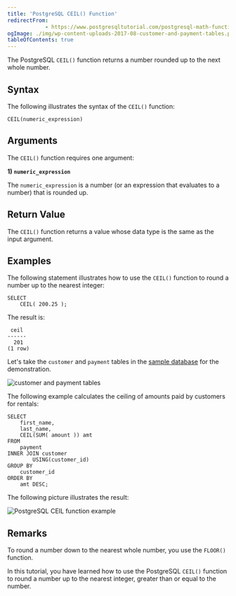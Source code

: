 ```yaml
---
title: 'PostgreSQL CEIL() Function'
redirectFrom: 
            - https://www.postgresqltutorial.com/postgresql-math-functions/postgresql-ceil/
ogImage: ./img/wp-content-uploads-2017-08-customer-and-payment-tables.png
tableOfContents: true
---
```


The PostgreSQL `CEIL()` function returns a number rounded up to the next whole number.



## Syntax



The following illustrates the syntax of the `CEIL()` function:



```
CEIL(numeric_expression)
```



## Arguments



The `CEIL()` function requires one argument:



**1) `numeric_expression`**



The `numeric_expression` is a number (or an expression that evaluates to a number) that is rounded up.



## Return Value



The `CEIL()` function returns a value whose data type is the same as the input argument.



## Examples



The following statement illustrates how to use the `CEIL()` function to round a number up to the nearest integer:



```
SELECT
    CEIL( 200.25 );
```



The result is:



```
 ceil
------
  201
(1 row)
```



Let's take the `customer` and `payment` tables in the [sample database](https://www.postgresqltutorial.com/postgresql-getting-started/postgresql-sample-database/) for the demonstration.



![customer and payment tables](./img/wp-content-uploads-2017-08-customer-and-payment-tables.png)



The following example calculates the ceiling of amounts paid by customers for rentals:



```
SELECT
    first_name,
    last_name,
    CEIL(SUM( amount )) amt
FROM
    payment
INNER JOIN customer
        USING(customer_id)
GROUP BY
    customer_id
ORDER BY
    amt DESC;
```



The following picture illustrates the result:



![PostgreSQL CEIL function example](./img/wp-content-uploads-2017-08-PostgreSQL-CEIL-function-example.png)



## Remarks



To round a number down to the nearest whole number, you use the `FLOOR()` function.



In this tutorial, you have learned how to use the PostgreSQL `CEIL()` function to round a number up to the nearest integer, greater than or equal to the number.

